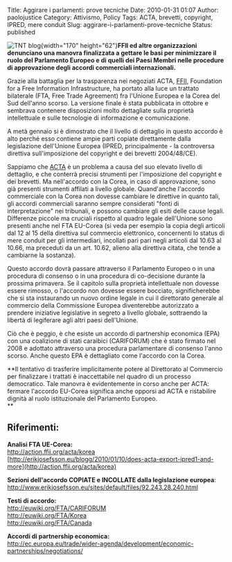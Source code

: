 Title: Aggirare i parlamenti: prove tecniche
Date: 2010-01-31 01:07
Author: paolojustice
Category: Attivismo, Policy
Tags: ACTA, brevetti, copyright, IPRED, mere conduit
Slug: aggirare-i-parlamenti-prove-tecniche
Status: published

![TNT blog](http://blog.tntvillage.scambioetico.org/wp-content/uploads/2010/01/Hacking-Democracy.jpg){width="170" height="62"}**FFII ed altre organizzazioni denunciano una manovra finalizzata a gettare le basi per minimizzare il ruolo del Parlamento Europeo e di quelli dei Paesi Membri nelle procedure di approvazione degli accordi commerciali internazionali.**

**<!--more-->**

Grazie alla battaglia per la trasparenza nei negoziati ACTA, [FFII](http://www.ffii.org), Foundation for a Free Information Infrastructure, ha portato alla luce un trattato bilaterale (FTA, Free Trade Agreement) fra l'Unione Europea e la Corea del Sud dell'anno scorso. La versione finale è stata pubblicata in ottobre e sembrava contenere disposizioni molto dettagliate sulla proprietà intellettuale e sulle tecnologie di informazione e comunicazione.

A metà gennaio si è dimostrato che il livello di dettaglio in questo accordo è alto perché esso contiene ampie parti copiate direttamente dalla legislazione dell'Unione Europea (IPRED, principalmente - la controversa direttiva sull'imposizione del copyright e dei brevetti 2004/48/CE).

Sappiamo che [ACTA](http://blog.tntvillage.scambioetico.org/?cat=272) è un problema a causa del suo elevato livello di dettaglio, e che conterrà precisi strumenti per l'imposizione del copyright e dei brevetti. Ma nell'accordo con la Corea, in caso di approvazione, sono già presenti strumenti affilati a livello globale. Quand'anche l'accordo commerciale con la Corea non dovesse cambiare le direttive in quanto tali, gli accordi commerciali saranno sempre considerati "fonti di interpretazione" nei tribunali, e possono cambiare gli esiti delle cause legali. Differenze piccole ma cruciali rispetto al quadro legale dell'Unione sono presenti anche nel FTA EU-Corea (si veda per esempio la copia degli articoli dal 12 al 15 della direttiva sul commercio elettronico, concernenti lo status di mere conduit per gli intermediari, incollati pari pari negli articoli dal 10.63 al 10.66, ma preceduti da un art. 10.62, alieno alla direttiva citata, che tende a cambiarne la sostanza).

Questo accordo dovrà passare attraverso il Parlamento Europeo o in una procedura di consenso o in una procedura di co-decisione durante la prossima primavera. Se il capitolo sulla proprietà intellettuale non dovesse essere rimosso, o l'accordo non dovesse essere bocciato, significherebbe che si sta instaurando un nuovo ordine legale in cui il direttorato generale al commercio della Commissione Europea diventerebbe autorizzato a prendere iniziative legislative in segreto a livello globale, sottraendo la libertà di legiferare agli altri paesi dell'Unione.

Ciò che è peggio, è che esiste un accordo di partnership economica (EPA) con una coalizione di stati caraibici (CARIFORUM) che è stato firmato nel 2008 e adottato attraverso una procedura parlamentare di consenso l'anno scorso. Anche questo EPA è dettagliato come l'accordo con la Corea.

**Il tentativo di trasferire implicitamente potere al Direttorato al Commercio per finalizzare i trattati è inaccettabile nel quadro di un processo democratico. Tale manovra è evidentemente in corso anche per ACTA: fermare l'accordo EU-Corea significa anche opporsi ad ACTA e ristabilire dignità al ruolo istituzionale del Parlamento Europeo.  
**

Riferimenti:
------------

**Analisi FTA UE-Corea:**  
<http://action.ffii.org/acta/korea>  
[http://erikjosefsson.eu/blogg/2010/01/10/does-acta-export-ipred1-and-more](http://action.ffii.org/acta/korea)

**Sezioni dell'accordo COPIATE e INCOLLATE dalla legislazione europea**:  
<http://www.erikjosefsson.eu/sites/default/files/92.243.28.240.html>

**Testi di accordo:**  
<http://euwiki.org/FTA/CARIFORUM>  
<http://euwiki.org/FTA/Korea>  
<http://euwiki.org/FTA/Canada>

**Accordi di partnership economica:**  
<http://ec.europa.eu/trade/wider-agenda/development/economic-partnerships/negotiations/>
